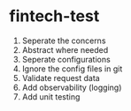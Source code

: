 # fintech-test

1. Seperate the concerns
2. Abstract where needed
3. Seperate configurations
4. Ignore the config files in git
5. Validate request data
6. Add observability (logging)
7. Add unit testing
